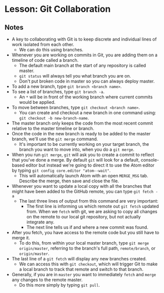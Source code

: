 # Lesson: Git Collaboration

## Notes

- A key to collaborating with Git is to keep discrete and individual lines of work isolated from each other.
  - We can do this using branches.
- Whenever you are working on commits in Git, you are adding them on a timeline of code called a branch.
  - The default main branch at the start of any repository is called master.
  - `git status` will always tell you what branch you are on.
  - Don't put broken code in master so you can always deploy master.
- To add a new branch, type `git branch <branch name>`.
- To see a list of branches, type `git branch -a`.
  - An `*` will be in front of the working branch where current commits would be applied.
- To move between branches, type `git checkout <branch name>`.
  - You can create and checkout a new branch in one command using: `git checkout -b new-branch-name`.
- The master branch only keeps the code from the most recent commit relative to the master timeline or branch.
- Once the code in the new branch is ready to be added to the master branch, we'll use the `git merge` command.
  - It's important to be currently working on your target branch, the branch you want to move into, when you do a `git merge`.
- When you run `git merge`, `git` will ask you to create a commit to reflect that you've done a merge. By default `git` will look for a default, console-based editor but instead we're going to direct it to use the Atom editor by typing `git config core.editor "atom--wait"`.
  - This will automatically launch Atom with an open `MERGE_MSG` tab. Describe the merge, then save and close the file.
- Whenever you want to update a local copy with all the branches that might have been added to the GitHub remote, you can type `git fetch -a`
  - The last three lines of output from this command are very important:
    - The first line is informing us which remote out `git fetch` updated from. When we `fetch` with git, we are asking to copy all changes on the remote to our local git repository, but not actually integrate any.
    - The next line tells us if and where a new commit was found.
- After you fetch, you have access to the remote code but you still have to merge it.
  - To do this, from within your local master branch, type `git merge origin/master`, referring to the branch's full path, `remote/branch`, or `origin/master`.
- The last line of a `git fetch` will display any new branches created.
  - We can access this with `git checkout`, which will trigger Git to make a local branch to track that remote and switch to that branch.
- Generally, if you are in `master` you want to immediately `fetch` and `merge` any changes to the remote master.
  - Do this more simply by typing `git pull`.